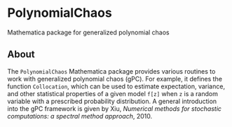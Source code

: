 # PolynomialChaos
Mathematica package for generalized polynomial chaos

## About

The `PolynomialChaos` Mathematica package provides various routines to work with generalized polynomial chaos (gPC).
For example, it defines the function `Collocation`, which can be used to estimate expectation, variance, and other statistical properties of a given model `f[z]` when `z` is a random variable with a prescribed probability distribution.
A general introduction into the gPC framework is given by Xiu, _Numerical methods for stochastic computations: a spectral method approach_, 2010.
